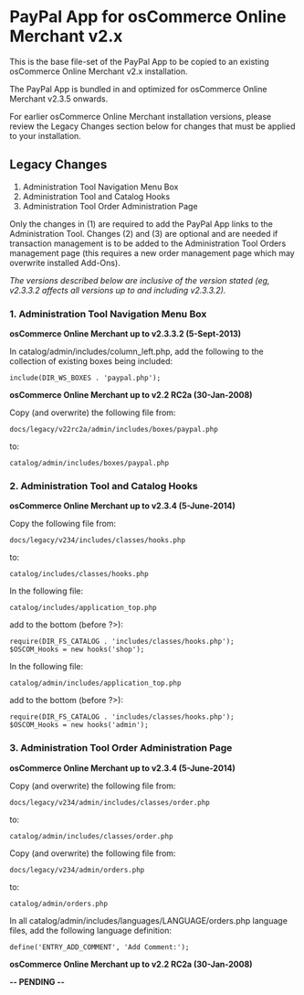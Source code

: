 # PayPal App for osCommerce Online Merchant v2.x

This is the base file-set of the PayPal App to be copied to an existing osCommerce Online Merchant v2.x installation.

The PayPal App is bundled in and optimized for osCommerce Online Merchant v2.3.5 onwards.

For earlier osCommerce Online Merchant installation versions, please review the Legacy Changes section below for changes that must be applied to your installation.

## Legacy Changes

1. Administration Tool Navigation Menu Box
2. Administration Tool and Catalog Hooks
3. Administration Tool Order Administration Page

Only the changes in (1) are required to add the PayPal App links to the Administration Tool. Changes (2) and (3) are optional and are needed if transaction management is to be added to the Administration Tool Orders management page (this requires a new order management page which may overwrite installed Add-Ons).

_The versions described below are inclusive of the version stated (eg, v2.3.3.2 affects all versions up to and including v2.3.3.2)._

### 1. Administration Tool Navigation Menu Box

**osCommerce Online Merchant up to v2.3.3.2 (5-Sept-2013)**

In catalog/admin/includes/column_left.php, add the following to the collection of existing boxes being included:

    include(DIR_WS_BOXES . 'paypal.php');

**osCommerce Online Merchant up to v2.2 RC2a (30-Jan-2008)**

Copy (and overwrite) the following file from:

    docs/legacy/v22rc2a/admin/includes/boxes/paypal.php

to:

    catalog/admin/includes/boxes/paypal.php

### 2. Administration Tool and Catalog Hooks

**osCommerce Online Merchant up to v2.3.4 (5-June-2014)**

Copy the following file from:

    docs/legacy/v234/includes/classes/hooks.php

to:

    catalog/includes/classes/hooks.php

In the following file:

    catalog/includes/application_top.php

add to the bottom (before ?>):

    require(DIR_FS_CATALOG . 'includes/classes/hooks.php');
    $OSCOM_Hooks = new hooks('shop');

In the following file:

    catalog/admin/includes/application_top.php

add to the bottom (before ?>):

    require(DIR_FS_CATALOG . 'includes/classes/hooks.php');
    $OSCOM_Hooks = new hooks('admin');

### 3. Administration Tool Order Administration Page

**osCommerce Online Merchant up to v2.3.4 (5-June-2014)**

Copy (and overwrite) the following file from:

    docs/legacy/v234/admin/includes/classes/order.php

to:

    catalog/admin/includes/classes/order.php

Copy (and overwrite) the following file from:

    docs/legacy/v234/admin/orders.php

to:

    catalog/admin/orders.php

In all catalog/admin/includes/languages/LANGUAGE/orders.php language files, add the following language definition:

    define('ENTRY_ADD_COMMENT', 'Add Comment:');

**osCommerce Online Merchant up to v2.2 RC2a (30-Jan-2008)**

**-- PENDING --**
